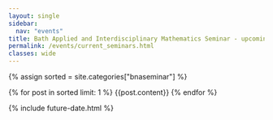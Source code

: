 ```yaml
---
layout: single
sidebar: 
  nav: "events"
title: Bath Applied and Interdisciplinary Mathematics Seminar - upcoming
permalink: /events/current_seminars.html
classes: wide
---
```

{% assign sorted = site.categories["bnaseminar"]   %}


<div id="archives">
    {% for post in sorted limit: 1 %}
   {{post.content}}
   {% endfor %}
</div>

{% include future-date.html %}
